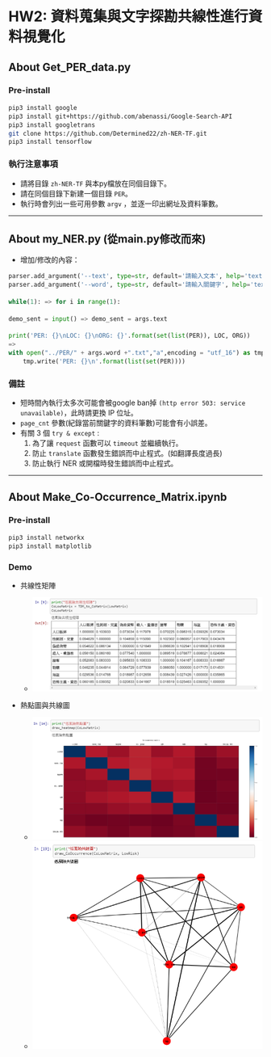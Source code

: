 # HW2: 資料蒐集與文字探勘共線性進行資料視覺化

## About Get_PER_data.py
### Pre-install
```bash
pip3 install google
pip3 install git+https://github.com/abenassi/Google-Search-API
pip3 install googletrans
git clone https://github.com/Determined22/zh-NER-TF.git
pip3 install tensorflow
```

### 執行注意事項
- 請將目錄 `zh-NER-TF` 與本py檔放在同個目錄下。
- 請在同個目錄下新建一個目錄 `PER`。
- 執行時會列出一些可用參數 `argv` ，並逐一印出網址及資料筆數。

---
## About my_NER.py (從main.py修改而來)
- 增加/修改的內容：
```python
parser.add_argument('--text', type=str, default='請輸入文本', help='text for demo')
parser.add_argument('--word', type=str, default='請輸入關鍵字', help='text for demo')

while(1): => for i in range(1):

demo_sent = input() => demo_sent = args.text

print('PER: {}\nLOC: {}\nORG: {}'.format(set(list(PER)), LOC, ORG))
=>
with open("../PER/" + args.word +".txt","a",encoding = "utf_16") as tmp:
    tmp.write('PER: {}\n'.format(list(set(PER))))
```

### 備註
- 短時間內執行太多次可能會被google ban掉 `(http error 503: service unavailable)`，此時請更換 IP 位址。
- `page_cnt` 參數(紀錄當前關鍵字的資料筆數)可能會有小誤差。
- 有關 3 個 `try & except` :
	1.  為了讓 `request` 函數可以 `timeout` 並繼續執行。
	2.  防止 `translate` 函數發生錯誤而中止程式。(如翻譯長度過長)
	3.  防止執行 NER 或開檔時發生錯誤而中止程式。

---
## About Make_Co-Occurrence_Matrix.ipynb
### Pre-install
```bash
pip3 install networkx
pip3 install matplotlib
```

### Demo

- 共線性矩陣
  - ![](pictures/001.PNG)

- 熱點圖與共線圖
  - ![](pictures/002.PNG)
  - ![](pictures/003.PNG)
